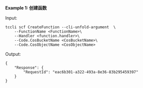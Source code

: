**Example 1: 创建函数**



Input: 

```
tccli scf CreateFunction --cli-unfold-argument  \
    --FunctionName <FunctionName>\
    --Handler <function.handler>\
    --Code.CosBucketName <CosBucketName>\
    --Code.CosObjectName <CosObjectName>
```

Output: 
```
{
    "Response": {
        "RequestId": "eac6b301-a322-493a-8e36-83b295459397"
    }
}
```

